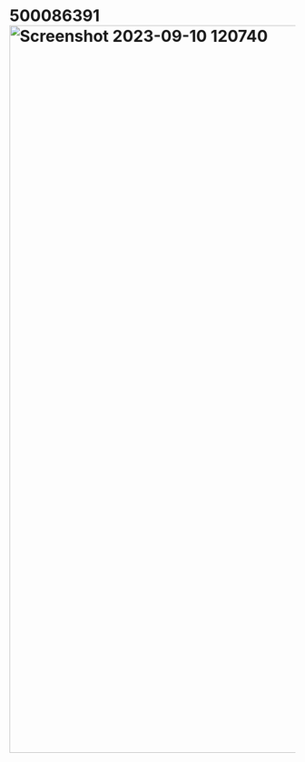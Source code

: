 # 500086391<img width="1280" alt="Screenshot 2023-09-10 120740" src="https://github.com/saifanjumkhan306220/500086391/assets/108568506/3840fe49-aa4d-46e5-8a7f-e666c35f1c8b">
